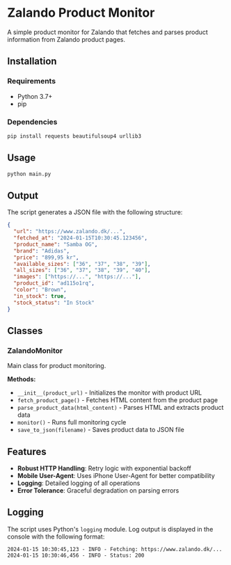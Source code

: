 # Zalando Product Monitor

A simple product monitor for Zalando that fetches and parses product information from Zalando product pages.



## Installation

### Requirements
- Python 3.7+
- pip

### Dependencies

```bash
pip install requests beautifulsoup4 urllib3
```

## Usage

```bash
python main.py
```

## Output

The script generates a JSON file with the following structure:

```json
{
  "url": "https://www.zalando.dk/...",
  "fetched_at": "2024-01-15T10:30:45.123456",
  "product_name": "Samba OG",
  "brand": "Adidas",
  "price": "899,95 kr",
  "available_sizes": ["36", "37", "38", "39"],
  "all_sizes": ["36", "37", "38", "39", "40"],
  "images": ["https://...", "https://..."],
  "product_id": "ad115o1rq",
  "color": "Brown",
  "in_stock": true,
  "stock_status": "In Stock"
}
```

## Classes

### ZalandoMonitor

Main class for product monitoring.

**Methods:**
- `__init__(product_url)` - Initializes the monitor with product URL
- `fetch_product_page()` - Fetches HTML content from the product page
- `parse_product_data(html_content)` - Parses HTML and extracts product data
- `monitor()` - Runs full monitoring cycle
- `save_to_json(filename)` - Saves product data to JSON file

## Features

- **Robust HTTP Handling**: Retry logic with exponential backoff
- **Mobile User-Agent**: Uses iPhone User-Agent for better compatibility
- **Logging**: Detailed logging of all operations
- **Error Tolerance**: Graceful degradation on parsing errors

## Logging

The script uses Python's `logging` module. Log output is displayed in the console with the following format:

```
2024-01-15 10:30:45,123 - INFO - Fetching: https://www.zalando.dk/...
2024-01-15 10:30:46,456 - INFO - Status: 200
```



